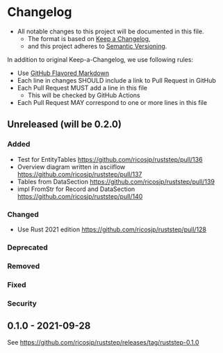 # Changelog

- All notable changes to this project will be documented in this file.
  - The format is based on [Keep a Changelog](https://keepachangelog.com/en/1.0.0/),
  - and this project adheres to [Semantic Versioning](https://semver.org/spec/v2.0.0.html).

In addition to original Keep-a-Changelog, we use following rules:

- Use [GitHub Flavored Markdown](https://github.github.com/gfm/)
- Each line in changes SHOULD include a link to Pull Request in GitHub
- Each Pull Request MUST add a line in this file
  - This will be checked by GitHub Actions
- Each Pull Request MAY correspond to one or more lines in this file

## Unreleased (will be 0.2.0)

### Added
- Test for EntityTables https://github.com/ricosjp/ruststep/pull/136
- Overview diagram written in asciiflow https://github.com/ricosjp/ruststep/pull/137
- Tables from DataSection https://github.com/ricosjp/ruststep/pull/139
- impl FromStr for Record and DataSection https://github.com/ricosjp/ruststep/pull/140

### Changed
- Use Rust 2021 edition https://github.com/ricosjp/ruststep/pull/128

### Deprecated
### Removed
### Fixed
### Security

## 0.1.0 - 2021-09-28

See https://github.com/ricosjp/ruststep/releases/tag/ruststep-0.1.0
